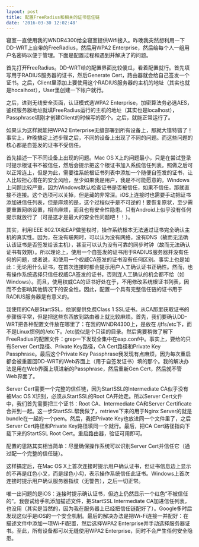 ```yaml
---
layout: post
title: 配置FreeRadius和相关的证书信任链
date: '2016-03-30 12:02:48'
---
```


寝室一直使用我的WNDR4300给全寝室提供Wifi接入。昨晚我突然想利用一下DD-WRT上自带的FreeRadius，然后用WPA2 Enterprise，然后给每个人一组用户名密码以便于管理。下面是配置过程和遇到并解决了的问题。

首先打开FreeRadius。DD-WRT给的配置界面比较傻瓜，看着配置就行。首先填写用于RADIUS服务器的证书，然后Generate Cert，路由器就会给自己签发一个证书。之后，Client里添加上要使用这个RADIUS服务器的主机的地址（其实也就是hocalhost），User里创建一下帐户就行。

之后，进到无线安全页面，认证模式选WPA2 Enterprise，加密算法务必选AES，鉴权服务器地址就填FreeRadius运行的主机的地址（其实也是localhost），Passphrase填刚才创建Client的时候写的那个。之后，就能正常运行了。

如果认为这样就能把WPA2 Enterprise无缝部署到所有设备上，那就大错特错了！事实上，昨晚搞定上述步骤之后，不同的设备上出现了不同的问题。而这些问题的核心都是自签发的证书不受信任。

首先描述一下不同设备上出现的问题。Mac OS X上的问题最小，只是在尝试登录时提示根证书不被信任，然后会提示把这个根证书加入系统信任列表。照做之后可以正常连上，但是为此，需要往系统根证书列表中添加一个随便自签发的证书，让人比较担心潜在的安全风险，至少如果我是用户，我是不可能愿意的。Windows上问题比较严重，因为Windows默认检查证书是否被信任，如果不信任，那就直接不连接。这个选项可以关掉，但是藏的非常深。iOS上连接时也需要手动把证书添加进信任列表，但是麻烦的是，这个过程似乎是不可逆的！要恢复原状，至少需要重置网络设置，相当麻烦，而且也有安全性隐患。只有Android上似乎没有任何提示就放行了（可是这才是最大的安全性问题吧！！）。

其实，利用IEEE 802.1X和EAP做鉴权时，操作系统根本无法通过证书完全确认主机的真实性。因为，在没有联网时，可以认为没有网络，没有DNS（故而无法确认该证书是否签发给该主机），甚至可以认为没有可靠的同步时钟（故而无法确认证书有效期）。所以理论上，使用一个自签发的证书用于RADIUS服务器并没有任何的问题，或者说，和使用一个权威CA签发的证书没有任何区别。事实上也是如此：无论用什么证书，在首次连接时都会提示用户人工确认证书正确性。然而，也有操作系统选择只信任权威CA签发的证书，否则连人工确认的机会都不给（如Windows）。而且，使用权威CA的证书好处在于，不用修改系统根证书列表，因而不会影响其他情况下的安全性。因此，配置一个具有完整信任链的证书用于RADIUS服务器是有意义的。

我使用的CA是StartSSL，他家提供免费Class 1 SSL证书。从CA那里获取证书的步骤很平常，但是把这些东西放到路由器上就比较麻烦。首先，我们要确认DD-WRT把各种配置文件放在哪里了：在我的WNDR4300上，是放在 /jffs/etc下，而不是Linux惯例的/etc下。/etc貌似是个只读的目录。然后需要稍微了解下FreeRadius的配置文件：grep一下发现全集中在eap.conf中。事实上，要给的只有Server Cert路径、Private Key路径，CA Cert路径和Private Key Passphrase。最后这个Private Key Passphrase我发现有点麻烦，因为每次重启都会被重置回DD-WRT的Web界面上（用于自签发证书）填的那个。我的解决办法是用在Web界面上填进新的Passphrase，然后重新Gen Cert，然后就不管Web界面了。

Server Cert需要一个完整的信任链，因为StartSSL的Intermediate CA似乎没有被Mac OS X识别，必须从StartSSL的Root CA开始走。所以Server Cert文件中，我们首先需要把三个证书：Root CA、Intermediate CA和Server Certificate合并到一起。这一步StartSSL帮我做了，retrieve下来的用于Nginx Server的就是bundle在一起的一个pem。然后，我把Private Key也放进同一个文件里了，之后Server Cert路径和Private Key路径填同一个就行。最后，把CA Cert路径指向下载下来的StartSSL Root Cert。重启路由器，验证可用即可。

配置的思路其实相当简单：尽量确保操作系统可以识别Server Cert并信任它（通过配一个完整的信任链）。

这样搞定后，在Mac OS X上首次连接时提示用户确认证书，但证书信息边上显示的不再是红色小叉，而是绿色小勾，表示操作系统信任此证书。Windows上首次连接时提示用户确认服务器指纹（无警告），之后一切正常。

唯一出问题的是iOS：连接时提示确认证书，但边上仍然显示一个红色“不被信任的”。我尝试给手机添加描述文件，把StartSSL Intermediate CA加进信任列表，也没用（其实是当然的，因为我在服务器上已经把信任链配好了）。Google多时后发现这似乎是iOS的一个安全机制。最后的解决办法是把Wi-Fi连接一并配好：在描述文件中添加一项Wi-Fi配置，然后选择WPA2 Enterprise并手动选择服务器证书。至此，所有设备都可以无缝使用WPA2 Enterprise，同时不会产生任何安全隐患。